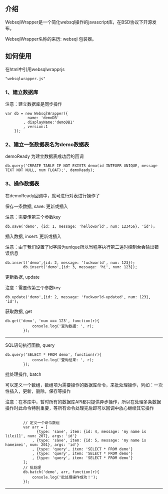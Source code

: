 <h2><a name="" class="anchor" href="#"><span class="mini-icon mini-icon-link"></span></a>介绍</h2>
<p>WebsqlWrapper是一个简化websql操作的javascript库，在BSD协议下开源发布。</p>

<p>WebsqlWrapper名称的来历: websql 包装器。</p>

<h2>
<a name="-1" class="anchor" href="#-1"><span class="mini-icon mini-icon-link"></span></a>如何使用</h2>

<p>在html中引用websqlwrapprjs</p>

<pre><code>"websqlwrapper.js"
</code></pre>

<h3>1、建立数据库</h3>
<p>注意：建立数据库是同步操作</p>
<pre><code>var db = new WebsqlWrapper({
          name: 'demoDB'
        , displayName:'demoDB1'
        , version:1
    });
</code></pre>

<h3>2、建立一张数据表名为demo数据表</h3>
<p>demoReady 为建立数据表成功后的回调</p>
<pre><code>db.query('CREATE TABLE IF NOT EXISTS demo(id INTEGER UNIQUE, message TEXT NOT NULL, num FLOAT);', demoReady);
</code></pre>

<h3>3、操作数据表</h3>
<p>在demoReady回调中，就可进行对表进行操作了</p>

<p>保存一条数据, save: 更新或插入</p>
<p>注意：需要传第三个参数key</p>
<pre><code>db.save('demo', {id: 1, message: 'helloworld', num: 123456}, 'id');
</code></pre>

<p>插入数据, insert: 更新或插入</p>
<p>注意：由于我们设置了id字段为unique所以当程序执行第二遍时控制台会输出错误信息</p>
<pre><code>db.insert('demo',{id: 2, message: 'fuckworld', num: 123});
        db.insert('demo',{id: 3, message: 'hi', num: 123});
</code></pre>

<p>更新数据, update</p>
<p>注意：需要传第三个参数key</p>
<pre><code>db.update('demo',{id: 2, message: 'fuckworld-updated', num: 123}, 'id');
</code></pre>

<p>获取数据, get</p>
<pre><code>db.get('demo', 'num === 123', function(r){
        	console.log('查询数据: ', r);
        });
</code></pre>

<hr />

<p>SQL语句执行函数, query</p>
<pre><code>db.query('SELECT * FROM demo', function(r){
        	console.log('查询结果: ', r);
        });
</code></pre>

<p>批处理操作, batch</p>
<p>可以定义一个数组，数组项为需要操作的数据库命令，来批处理操作，列如：一次性插入，更新，删除，保存等操作</p>
<p>注意：在本库中，暂时所有的数据库API都只提供异步操作，所以在处理多条数据操作时此命令特别重要，等所有命令处理完后即可以回调中放心继续其它操作</p>
<pre><code>
		// 定义一个命令数组
		var arr = [
        	  {type: 'save', item: {id: 4, message: 'my name is lilei11', num: 207}, args: 'id'}
            , {type: 'save', item: {id: 5, message: 'my name is hameimei', num: 201}, args: 'id'}
            , {type: 'query', item: 'SELECT * FROM demo'}
            , {type: 'query', item: 'SELECT * FROM demo'}
        	, {type: 'query', item: 'SELECT * FROM demo'}
        ];
		// 批处理
        db.batch('demo', arr, function(r){
        	console.log('批处理操作成功！');
        });
</code></pre>

<hr />